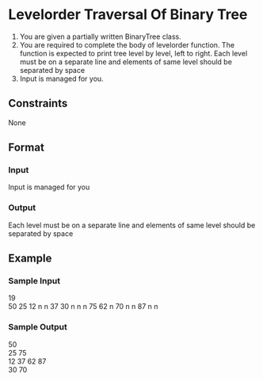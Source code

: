 # Levelorder Traversal Of Binary Tree

1. You are given a partially written BinaryTree class.
2. You are required to complete the body of levelorder function. The function is expected to print tree level by level, left to right. Each level must be on a separate line and elements of same level should be separated by space
3. Input is managed for you.

## Constraints
None

## Format
### Input
Input is managed for you

### Output
Each level must be on a separate line and elements of same level should be separated by space

## Example
### Sample Input

19  
50 25 12 n n 37 30 n n n 75 62 n 70 n n 87 n n

### Sample Output
50  
25 75   
12 37 62 87   
30 70

